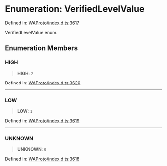 # Enumeration: VerifiedLevelValue

Defined in: [WAProto/index.d.ts:3617](https://github.com/Fokusdotid/bail/blob/8b525f9ebcc20cb9acd0f880b6ad58976e38b117/WAProto/index.d.ts#L3617)

VerifiedLevelValue enum.

## Enumeration Members

### HIGH

> **HIGH**: `2`

Defined in: [WAProto/index.d.ts:3620](https://github.com/Fokusdotid/bail/blob/8b525f9ebcc20cb9acd0f880b6ad58976e38b117/WAProto/index.d.ts#L3620)

***

### LOW

> **LOW**: `1`

Defined in: [WAProto/index.d.ts:3619](https://github.com/Fokusdotid/bail/blob/8b525f9ebcc20cb9acd0f880b6ad58976e38b117/WAProto/index.d.ts#L3619)

***

### UNKNOWN

> **UNKNOWN**: `0`

Defined in: [WAProto/index.d.ts:3618](https://github.com/Fokusdotid/bail/blob/8b525f9ebcc20cb9acd0f880b6ad58976e38b117/WAProto/index.d.ts#L3618)
